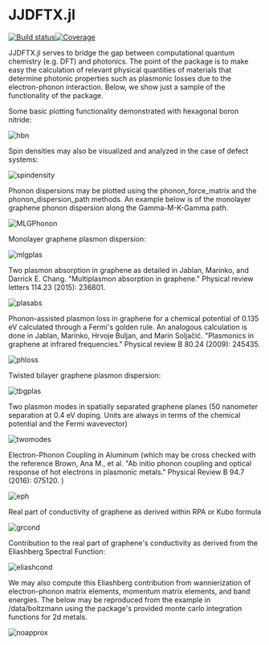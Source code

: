 # JJDFTX.jl
[![Build status][ci-status-img]][ci-status-url][![Coverage][codecov-img]][codecov-url]

JJDFTX.jl serves to bridge the gap between computational quantum chemistry (e.g. DFT) and photonics. The point of the package is to make easy the calculation of relevant physical quantities of materials that determine photonic properties such as plasmonic losses due to the electron-phonon interaction. Below, we show just a sample of the functionality of the package. 

Some basic plotting functionality demonstrated with hexagonal boron nitride: 

![hbn]

Spin densities may also be visualized and analyzed in the case of defect systems: 

![spindensity]

Phonon dispersions may be plotted using the phonon_force_matrix and the phonon_dispersion_path methods. 
An example below is of the monolayer graphene phonon dispersion along the Gamma-M-K-Gamma path.

![MLGPhonon]

Monolayer graphene plasmon dispersion: 

![mlgplas]

Two plasmon absorption in graphene as detailed in Jablan, Marinko, and Darrick E. Chang. "Multiplasmon absorption in graphene." Physical review letters 114.23 (2015): 236801.

![plasabs]

Phonon-assisted plasmon loss in graphene for a chemical potential of 0.135 eV calculated through a Fermi's golden rule. 
An analogous calculation is done in Jablan, Marinko, Hrvoje Buljan, and Marin Soljačić. "Plasmonics in graphene at infrared frequencies." Physical review B 80.24 (2009): 245435.

![phloss]

Twisted bilayer graphene plasmon dispersion:

![tbgplas]

Two plasmon modes in spatially separated graphene planes (50 nanometer separation at 0.4 eV doping. Units are always in terms of the chemical potential and the Fermi wavevector)

![twomodes]

Electron-Phonon Coupling in Aluminum (which may be cross checked with the reference Brown, Ana M., et al. "Ab initio phonon coupling and optical response of hot electrons in plasmonic metals." Physical Review B 94.7 (2016): 075120. )

![eph]

Real part of conductivity of graphene as derived within RPA or Kubo formula 

![grcond]

Contribution to the real part of graphene's conductivity as derived from the Eliashberg Spectral Function: 

![eliashcond]

We may also compute this Eliashberg contribution from wannierization of electron-phonon matrix elements, momentum matrix elements, and band energies. The below may be reproduced from the example in /data/boltzmann using the package's provided monte carlo integration functions for 2d metals. 

![noapprox] 

[noapprox]: https://github.com/AliGhorashiCMT/JJDFTX.jl/blob/main/imgs/noapprox.png 
[eliashcond]: https://github.com/AliGhorashiCMT/JJDFTX.jl/blob/main/imgs/EliashCond2.png 
[grcond]: https://github.com/AliGhorashiCMT/JJDFTX.jl/blob/main/imgs/gr_cond.png
[MLGPhonon]: https://github.com/AliGhorashiCMT/JJDFTX.jl/blob/main/imgs/MLGPhonon.png
[spindensity]: https://github.com/AliGhorashiCMT/JJDFTX.jl/blob/main/imgs/SpinDensity.png
[hbn]: https://github.com/AliGhorashiCMT/JJDFTX.jl/blob/main/imgs/hBNdensity.png
[eph]: https://github.com/AliGhorashiCMT/JJDFTX.jl/blob/main/imgs/EphAl.png
[twomodes]: https://github.com/AliGhorashiCMT/JJDFTX.jl/blob/main/imgs/TwoModes.png
[phloss]: https://github.com/AliGhorashiCMT/JJDFTX.jl/blob/main/imgs/PhononPlasmon0135.png
[plasabs]: https://github.com/AliGhorashiCMT/JJDFTX.jl/blob/main/imgs/2PAbs.png
[mlgplas]: https://github.com/AliGhorashiCMT/JJDFTX.jl/blob/main/imgs/MLGPlasmon.png
[tbgplas]: https://github.com/AliGhorashiCMT/JJDFTX.jl/blob/main/imgs/tbg_graphene.png
[ci-status-img]:   https://github.com/AliGhorashiCMT/JJDFTX.jl/workflows/CI/badge.svg
[ci-status-url]:   https://github.com/AliGhorashiCMT/JJDFTX.jl/actions
[codecov-img]: https://codecov.io/gh/AliGhorashiCMT/JJDFTX.jl/branch/main/graph/badge.svg
[codecov-url]: https://app.codecov.io/gh/AliGhorashiCMT/JJDFTX.jl

